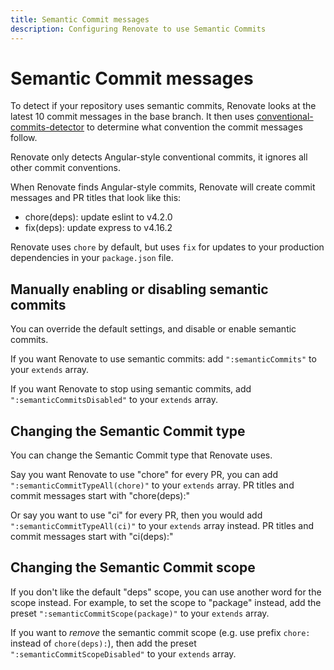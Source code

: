 ```yaml
---
title: Semantic Commit messages
description: Configuring Renovate to use Semantic Commits
---
```


# Semantic Commit messages

To detect if your repository uses semantic commits, Renovate looks at the latest 10 commit messages in the base branch.
It then uses [conventional-commits-detector](https://github.com/conventional-changelog/conventional-commits-detector) to determine what convention the commit messages follow.

Renovate only detects Angular-style conventional commits, it ignores all other commit conventions.

When Renovate finds Angular-style commits, Renovate will create commit messages and PR titles that look like this:

- chore(deps): update eslint to v4.2.0
- fix(deps): update express to v4.16.2

Renovate uses `chore` by default, but uses `fix` for updates to your production dependencies in your `package.json` file.

## Manually enabling or disabling semantic commits

You can override the default settings, and disable or enable semantic commits.

If you want Renovate to use semantic commits: add `":semanticCommits"` to your `extends` array.

If you want Renovate to stop using semantic commits, add `":semanticCommitsDisabled"` to your `extends` array.

## Changing the Semantic Commit type

You can change the Semantic Commit type that Renovate uses.

Say you want Renovate to use "chore" for every PR, you can add `":semanticCommitTypeAll(chore)"` to your `extends` array.
PR titles and commit messages start with "chore(deps):"

Or say you want to use "ci" for every PR, then you would add `":semanticCommitTypeAll(ci)"` to your `extends` array instead.
PR titles and commit messages start with "ci(deps):"

## Changing the Semantic Commit scope

If you don't like the default "deps" scope, you can use another word for the scope instead.
For example, to set the scope to "package" instead, add the preset `":semanticCommitScope(package)"` to your `extends` array.

If you want to _remove_ the semantic commit scope (e.g. use prefix `chore:` instead of `chore(deps):`), then add the preset `":semanticCommitScopeDisabled"` to your `extends` array.
